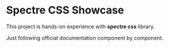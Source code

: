 # Spectre CSS Showcase

This project is hands-on experience with **spectre css** library.

Just following official documentation component by component.